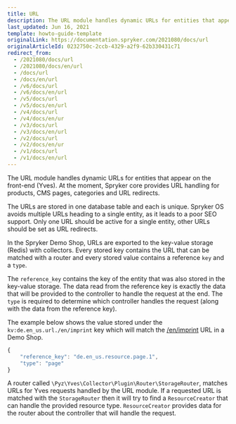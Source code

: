 ```yaml
---
title: URL
description: The URL module handles dynamic URLs for entities that appear on the front-end (Yves)
last_updated: Jun 16, 2021
template: howto-guide-template
originalLink: https://documentation.spryker.com/2021080/docs/url
originalArticleId: 0232750c-2ccb-4329-a2f9-62b330431c71
redirect_from:
  - /2021080/docs/url
  - /2021080/docs/en/url
  - /docs/url
  - /docs/en/url
  - /v6/docs/url
  - /v6/docs/en/url
  - /v5/docs/url
  - /v5/docs/en/url
  - /v4/docs/url
  - /v4/docs/en/ur
  - /v3/docs/url
  - /v3/docs/en/url
  - /v2/docs/url
  - /v2/docs/en/ur
  - /v1/docs/url
  - /v1/docs/en/url
---
```


The URL module handles dynamic URLs for entities that appear on the front-end (Yves). At the moment, Spryker core provides URL handling for products, CMS pages, categories and URL redirects.

The URLs are stored in one database table and each is unique. Spryker OS avoids multiple URLs heading to a single entity, as it leads to a poor SEO support. Only one URL should be active for a single entity, other URLs should be set as URL redirects.

In the Spryker Demo Shop, URLs are exported to the key-value storage (Redis) with collectors. Every stored key contains the URL that can be matched with a router and every stored value contains a reference `key` and a `type`.

The `reference_key` contains the key of the entity that was also stored in the key-value storage. The data read from the reference key is exactly the data that will be provided to the controller to handle the request at the end. The `type` is required to determine which controller handles the request (along with the data from the reference key).

The example below shows the value stored under the `kv:de.en_us.url./en/imprint` key which will match the [/en/imprint](http://zed.mysprykershop.com/en/imprint) URL in a Demo Shop.

```js
{
    "reference_key": "de.en_us.resource.page.1",
    "type": "page"
}
```

A router called `\Pyz\Yves\Collector\Plugin\Router\StorageRouter`, matches URLs for Yves requests handled by the URL module. If a requested URL is matched with the `StorageRouter` then it will try to find a `ResourceCreator` that can handle the provided resource type. `ResourceCreator` provides data for the router about the controller that will handle the request.
